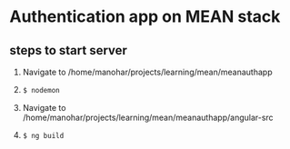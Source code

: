 # Authentication app on MEAN stack

## steps to start server

1. Navigate to /home/manohar/projects/learning/mean/meanauthapp

2. ```bash
   $ nodemon
   ```

3. Navigate to /home/manohar/projects/learning/mean/meanauthapp/angular-src

4. ```bash
   $ ng build
   ```

   ​